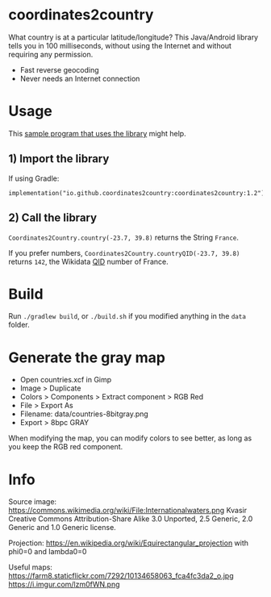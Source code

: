# coordinates2country

What country is at a particular latitude/longitude? This Java/Android library tells you in 100 milliseconds, without using the Internet and without requiring any permission.

- Fast reverse geocoding
- Never needs an Internet connection

# Usage

This [sample program that uses the library](https://github.com/coordinates2country/sample) might help.

## 1) Import the library

If using Gradle:

```
implementation("io.github.coordinates2country:coordinates2country:1.2")
```

## 2) Call the library

`Coordinates2Country.country(-23.7, 39.8)` returns the String `France`.

If you prefer numbers, `Coordinates2Country.countryQID(-23.7, 39.8)` returns `142`, the Wikidata [QID](https://www.wikidata.org/wiki/Q142) number of France.

# Build

Run `./gradlew build`, or `./build.sh` if you modified anything in the `data` folder.

# Generate the gray map

- Open countries.xcf in Gimp
- Image > Duplicate
- Colors > Components > Extract component > RGB Red
- File > Export As
- Filename: data/countries-8bitgray.png
- Export > 8bpc GRAY 

When modifying the map, you can modify colors to see better, as long as you keep the RGB red component.

# Info

Source image: https://commons.wikimedia.org/wiki/File:Internationalwaters.png Kvasir Creative Commons Attribution-Share Alike 3.0 Unported, 2.5 Generic, 2.0 Generic and 1.0 Generic license.

Projection: https://en.wikipedia.org/wiki/Equirectangular_projection with phi0=0 and lambda0=0

Useful maps: https://farm8.staticflickr.com/7292/10134658063_fca4fc3da2_o.jpg https://i.imgur.com/lzm0fWN.png
